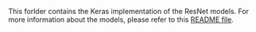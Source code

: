This forlder contains the Keras implementation of the ResNet models. For more 
information about the models, please refer to this [README file](../README.md).

